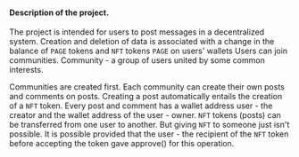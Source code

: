 #### Description of the project.

The project is intended for users to post messages in a decentralized system.
Creation and deletion of data is associated with a change in the balance of `PAGE` tokens and `NFT` tokens `PAGE` on users' wallets
Users can join communities. Community - a group of users united by some common interests.

Communities are created first. Each community can create their own posts and comments on posts.
Creating a post automatically entails the creation of a `NFT` token. Every post and comment has a wallet address
user - the creator and the wallet address of the user - owner. `NFT` tokens (posts) can be transferred
from one user to another. But giving `NFT` to someone just isn't possible.
It is possible provided that the user - the recipient of the `NFT` token before accepting the token gave approve() for this operation.

